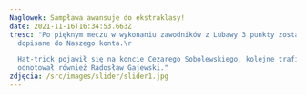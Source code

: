 ```yaml
---
Naglowek: Sampława awansuje do ekstraklasy!
date: 2021-11-16T16:34:53.663Z
tresc: "Po pięknym meczu w wykonaniu zawodników z Lubawy 3 punkty zostały
  dopisane do Naszego konta.\r

  Hat-trick pojawił się na koncie Cezarego Sobolewskiego, kolejne trafienie
  odnotował również Radosław Gajewski."
zdjęcia: /src/images/slider/slider1.jpg
---
```

